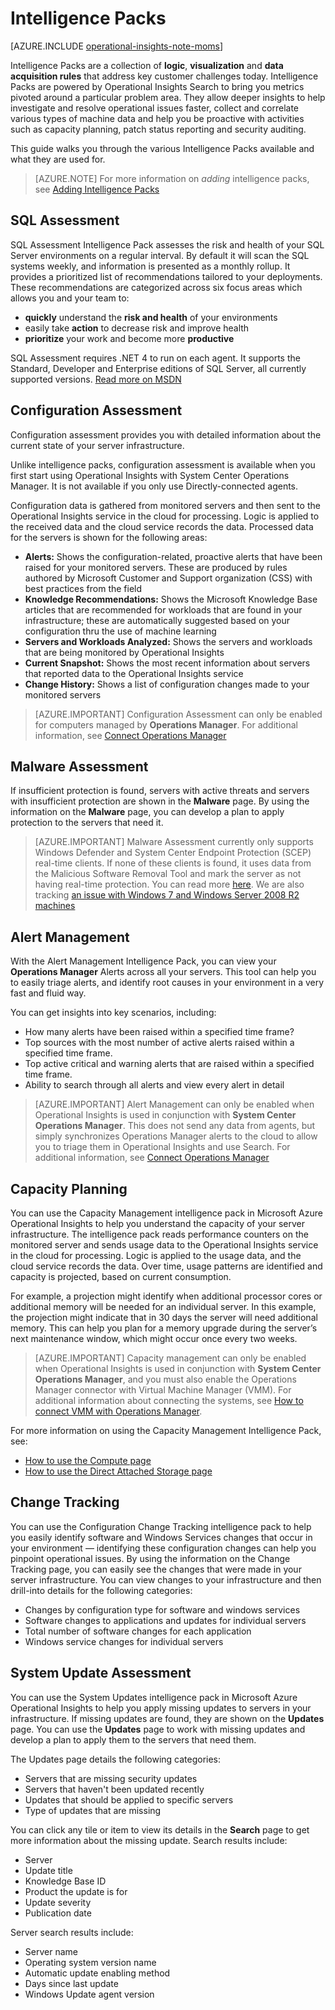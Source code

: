 <properties 
	pageTitle="Operational Insights Intelligence Packs" 
	description="Operational Insights is an analysis service that enables IT administrators to gain deep insight across on-premises and cloud environments. It enables you to interact with real-time and historical machine data to rapidly develop custom insights, and provides Microsoft and community-developed patterns for analyzing data." 
	services="operational-insights" 
	documentationCenter="n/a" 
	authors="bandersmsft" 
	manager="jwhit" 
	editor=""/>

<tags 
	ms.service="operational-insights" 
	ms.workload="operational-insights" 
	ms.tgt_pltfrm="NA" 
	ms.devlang="NA" 
	ms.topic="article" 
	ms.date="04/30/2015" 
	ms.author="alfran"/>

# Intelligence Packs

[AZURE.INCLUDE [operational-insights-note-moms](../includes/operational-insights-note-moms.md)]

Intelligence Packs are a collection of **logic**, **visualization** and **data acquisition rules** that address key customer challenges today. Intelligence Packs are powered by Operational Insights Search to bring you metrics pivoted around a particular problem area. They allow deeper insights to help investigate and resolve operational issues faster, collect and correlate various types of machine data and help you be proactive with activities such as capacity planning, patch status reporting and security auditing. 

This guide walks you through the various Intelligence Packs available and what they are used for.

>[AZURE.NOTE] For more information on *adding* intelligence packs, see [Adding Intelligence Packs](operational-insights-add-intelligence-pack.md)

## SQL Assessment

SQL Assessment Intelligence Pack assesses the risk and health of your SQL Server environments on a regular interval. By default it will scan the SQL systems weekly, and information is presented as a monthly rollup. It provides a prioritized list of recommendations tailored to your deployments. These recommendations are categorized across six focus areas which allows you and your team to:

- **quickly** understand the **risk and health** of your environments
- easily take **action** to decrease risk and improve health
- **prioritize** your work and become more **productive**

SQL Assessment requires .NET 4 to run on each agent. It supports the Standard, Developer and Enterprise editions of SQL Server, all currently supported versions.
[Read more on MSDN](https://msdn.microsoft.com/library/azure/dn873958.aspx)


## Configuration Assessment

Configuration assessment provides you with detailed information about the current state of your server infrastructure. 

Unlike intelligence packs, configuration assessment is available when you first start using Operational Insights with System Center Operations Manager. It is not available if you only use Directly-connected agents.

Configuration data is gathered from monitored servers and then sent to the Operational Insights service in the cloud for processing. Logic is applied to the received data and the cloud service records the data. Processed data for the servers is shown for the following areas:

- **Alerts:** Shows the configuration-related, proactive alerts that have been raised for your monitored servers. These are produced by rules authored by Microsoft Customer and Support organization (CSS) with best practices from the field
- **Knowledge Recommendations:** Shows the Microsoft Knowledge Base articles that are recommended for workloads that are found in your infrastructure; these are automatically suggested based on your configuration thru the use of machine learning 
- **Servers and Workloads Analyzed:** Shows the servers and workloads that are being monitored by Operational Insights
- **Current Snapshot:** Shows the most recent information about servers that reported data to the Operational Insights service
- **Change History:** Shows a list of configuration changes made to your monitored servers

> [AZURE.IMPORTANT] Configuration Assessment can only be enabled for computers managed by **Operations Manager**.  For additional information, see [Connect Operations Manager](operational-insights-connect-scom.md)


## Malware Assessment
If insufficient protection is found, servers with active threats and servers with insufficient protection are shown in the **Malware**  page. By using the information on the **Malware** page, you can develop a plan to apply protection to the servers that need it.

> [AZURE.IMPORTANT] Malware Assessment currently only supports Windows Defender and System Center Endpoint Protection (SCEP) real-time clients. If none of these clients is found, it uses data from the Malicious Software Removal Tool and mark the server as not having real-time protection. You can read more [here](http://feedback.azure.com/forums/267889-azure-operational-insights/suggestions/6519202-support-other-antivirus-products-in-malware-assess). We are also tracking [an issue with Windows 7 and Windows Server 2008 R2 machines](http://feedback.azure.com/forums/267889-azure-operational-insights/suggestions/6519211-windows-server-2008-r2-sp1-servers-are-shown-as-n)





## Alert Management

With the Alert Management Intelligence Pack, you can view your **Operations Manager** Alerts across all your servers. This tool can help you to easily triage alerts, and identify root causes in your environment in a very fast and fluid way.

You can get insights into key scenarios, including:

- How many alerts have been raised within a specified time frame?
- Top sources with the most number of active alerts raised within a specified time frame.
- Top active critical and warning alerts that are raised within a specified time frame.
- Ability to search through all alerts and view every alert in detail

> [AZURE.IMPORTANT] Alert Management can only be enabled when Operational Insights is used in conjunction with **System Center Operations Manager**. This does not send any data from agents, but simply synchronizes Operations Manager alerts to the cloud to allow you to triage them in Operational Insights and use Search. For additional information, see [Connect Operations Manager](operational-insights-connect-scom.md)


## Capacity Planning

You can use the Capacity Management intelligence pack in Microsoft Azure Operational Insights to help you understand the capacity of your server infrastructure. The intelligence pack reads performance counters on the monitored server and sends usage data to the Operational Insights service in the cloud for processing. Logic is applied to the usage data, and the cloud service records the data. Over time, usage patterns are identified and capacity is projected, based on current consumption.

For example, a projection might identify when additional processor cores or additional memory will be needed for an individual server. In this example, the projection might indicate that in 30 days the server will need additional memory. This can help you plan for a memory upgrade during the server’s next maintenance window, which might occur once every two weeks.

>[AZURE.IMPORTANT] Capacity management can only be enabled when Operational Insights is used in conjunction with **System Center Operations Manager**, and you must also enable the Operations Manager connector with Virtual Machine Manager (VMM). For additional information about connecting the systems, see [How to connect VMM with Operations Manager](https://technet.microsoft.com/library/hh882396.aspx).

For more information on using the Capacity Management Intelligence Pack, see:

- [How to use the Compute page](https://msdn.microsoft.com/library/azure/dn873965.aspx)
- [How to use the Direct Attached Storage page](https://msdn.microsoft.com/library/azure/dn873954.aspx) 


## Change Tracking

You can use the Configuration Change Tracking intelligence pack to help you easily identify software and Windows Services changes that occur in your environment — identifying these configuration changes can help you pinpoint operational issues. By using the information on the Change Tracking page, you can easily see the changes that were made in your server infrastructure. You can view changes to your infrastructure and then drill-into details for the following categories:

- Changes by configuration type for software and windows services
- Software changes to applications and updates for individual servers
- Total number of software changes for each application
- Windows service changes for individual servers


## System Update Assessment

You can use the System Updates intelligence pack in Microsoft Azure Operational Insights to help you apply missing updates to servers in your infrastructure. If missing updates are found, they are shown on the **Updates** page. You can use the **Updates** page to work with missing updates and develop a plan to apply them to the servers that need them.

The Updates page details the following categories:

- Servers that are missing security updates
- Servers that haven't been updated recently
- Updates that should be applied to specific servers
- Type of updates that are missing

You can click any tile or item to view its details in the **Search** page to get more information about the missing update.  Search results include:

- Server
- Update title
- Knowledge Base ID
- Product the update is for
- Update severity
- Publication date

Server search results include:

- Server name
- Operating system version name
- Automatic update enabling method
- Days since last update
- Windows Update agent version






